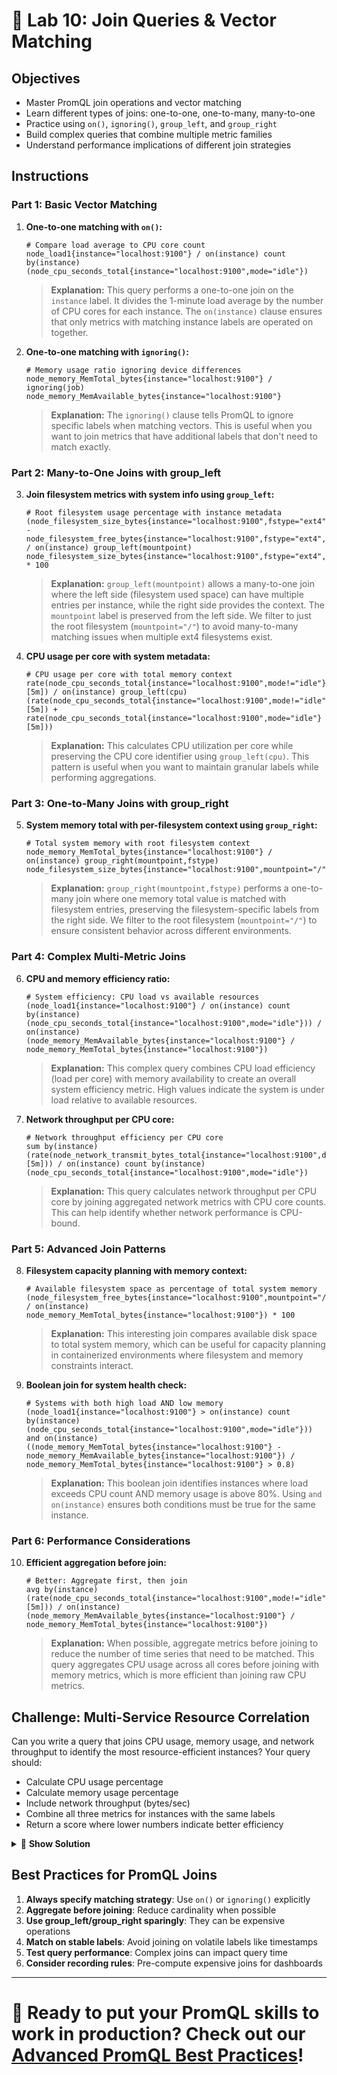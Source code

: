 # 🔗 Lab 10: Join Queries & Vector Matching

## Objectives
- Master PromQL join operations and vector matching
- Learn different types of joins: one-to-one, one-to-many, many-to-one
- Practice using `on()`, `ignoring()`, `group_left`, and `group_right`
- Build complex queries that combine multiple metric families
- Understand performance implications of different join strategies

## Instructions

### Part 1: Basic Vector Matching

1. **One-to-one matching with `on()`:**
   ```promql
   # Compare load average to CPU core count
   node_load1{instance="localhost:9100"} / on(instance) count by(instance) (node_cpu_seconds_total{instance="localhost:9100",mode="idle"})
   ```
   
   > **Explanation:** This query performs a one-to-one join on the `instance` label. It divides the 1-minute load average by the number of CPU cores for each instance. The `on(instance)` clause ensures that only metrics with matching instance labels are operated on together.

2. **One-to-one matching with `ignoring()`:**
   ```promql
   # Memory usage ratio ignoring device differences
   node_memory_MemTotal_bytes{instance="localhost:9100"} / ignoring(job) node_memory_MemAvailable_bytes{instance="localhost:9100"}
   ```
   
   > **Explanation:** The `ignoring()` clause tells PromQL to ignore specific labels when matching vectors. This is useful when you want to join metrics that have additional labels that don't need to match exactly.

### Part 2: Many-to-One Joins with group_left

3. **Join filesystem metrics with system info using `group_left`:**
   ```promql
   # Root filesystem usage percentage with instance metadata
   (node_filesystem_size_bytes{instance="localhost:9100",fstype="ext4",mountpoint="/"} - node_filesystem_free_bytes{instance="localhost:9100",fstype="ext4",mountpoint="/"}) / on(instance) group_left(mountpoint) node_filesystem_size_bytes{instance="localhost:9100",fstype="ext4",mountpoint="/"} * 100
   ```
   
   > **Explanation:** `group_left(mountpoint)` allows a many-to-one join where the left side (filesystem used space) can have multiple entries per instance, while the right side provides the context. The `mountpoint` label is preserved from the left side. We filter to just the root filesystem (`mountpoint="/"`) to avoid many-to-many matching issues when multiple ext4 filesystems exist.

4. **CPU usage per core with system metadata:**
   ```promql
   # CPU usage per core with total memory context
   rate(node_cpu_seconds_total{instance="localhost:9100",mode!="idle"}[5m]) / on(instance) group_left(cpu) (rate(node_cpu_seconds_total{instance="localhost:9100",mode!="idle"}[5m]) + rate(node_cpu_seconds_total{instance="localhost:9100",mode="idle"}[5m]))
   ```
   
   > **Explanation:** This calculates CPU utilization per core while preserving the CPU core identifier using `group_left(cpu)`. This pattern is useful when you want to maintain granular labels while performing aggregations.

### Part 3: One-to-Many Joins with group_right

5. **System memory total with per-filesystem context using `group_right`:**
   ```promql
   # Total system memory with root filesystem context
   node_memory_MemTotal_bytes{instance="localhost:9100"} / on(instance) group_right(mountpoint,fstype) node_filesystem_size_bytes{instance="localhost:9100",mountpoint="/"}
   ```
   
   > **Explanation:** `group_right(mountpoint,fstype)` performs a one-to-many join where one memory total value is matched with filesystem entries, preserving the filesystem-specific labels from the right side. We filter to the root filesystem (`mountpoint="/"`) to ensure consistent behavior across different environments.

### Part 4: Complex Multi-Metric Joins

6. **CPU and memory efficiency ratio:**
   ```promql
   # System efficiency: CPU load vs available resources
   (node_load1{instance="localhost:9100"} / on(instance) count by(instance) (node_cpu_seconds_total{instance="localhost:9100",mode="idle"})) / on(instance) (node_memory_MemAvailable_bytes{instance="localhost:9100"} / node_memory_MemTotal_bytes{instance="localhost:9100"})
   ```
   
   > **Explanation:** This complex query combines CPU load efficiency (load per core) with memory availability to create an overall system efficiency metric. High values indicate the system is under load relative to available resources.

7. **Network throughput per CPU core:**
   ```promql
   # Network throughput efficiency per CPU core
   sum by(instance) (rate(node_network_transmit_bytes_total{instance="localhost:9100",device!="lo"}[5m])) / on(instance) count by(instance) (node_cpu_seconds_total{instance="localhost:9100",mode="idle"})
   ```
   
   > **Explanation:** This query calculates network throughput per CPU core by joining aggregated network metrics with CPU core counts. This can help identify whether network performance is CPU-bound.

### Part 5: Advanced Join Patterns

8. **Filesystem capacity planning with memory context:**
   ```promql
   # Available filesystem space as percentage of total system memory
   (node_filesystem_free_bytes{instance="localhost:9100",mountpoint="/"} / on(instance) node_memory_MemTotal_bytes{instance="localhost:9100"}) * 100
   ```
   
   > **Explanation:** This interesting join compares available disk space to total system memory, which can be useful for capacity planning in containerized environments where filesystem and memory constraints interact.

9. **Boolean join for system health check:**
   ```promql
   # Systems with both high load AND low memory
   (node_load1{instance="localhost:9100"} > on(instance) count by(instance) (node_cpu_seconds_total{instance="localhost:9100",mode="idle"})) and on(instance) ((node_memory_MemTotal_bytes{instance="localhost:9100"} - node_memory_MemAvailable_bytes{instance="localhost:9100"}) / node_memory_MemTotal_bytes{instance="localhost:9100"} > 0.8)
   ```
   
   > **Explanation:** This boolean join identifies instances where load exceeds CPU count AND memory usage is above 80%. Using `and on(instance)` ensures both conditions must be true for the same instance.

### Part 6: Performance Considerations

10. **Efficient aggregation before join:**
    ```promql
    # Better: Aggregate first, then join
    avg by(instance) (rate(node_cpu_seconds_total{instance="localhost:9100",mode!="idle"}[5m])) / on(instance) (node_memory_MemAvailable_bytes{instance="localhost:9100"} / node_memory_MemTotal_bytes{instance="localhost:9100"})
    ```
    
    > **Explanation:** When possible, aggregate metrics before joining to reduce the number of time series that need to be matched. This query aggregates CPU usage across all cores before joining with memory metrics, which is more efficient than joining raw CPU metrics.

## Challenge: Multi-Service Resource Correlation

Can you write a query that joins CPU usage, memory usage, and network throughput to identify the most resource-efficient instances? Your query should:
- Calculate CPU usage percentage
- Calculate memory usage percentage  
- Include network throughput (bytes/sec)
- Combine all three metrics for instances with the same labels
- Return a score where lower numbers indicate better efficiency

<details>
<summary>🧪 <b>Show Solution</b></summary>

```promql
# Multi-metric efficiency score (lower is better)
(
  # CPU usage %
  (100 * (1 - avg by(instance) (rate(node_cpu_seconds_total{instance="localhost:9100",mode="idle"}[5m])))) 
  + 
  # Memory usage %
  (100 * (1 - (node_memory_MemAvailable_bytes{instance="localhost:9100"} / node_memory_MemTotal_bytes{instance="localhost:9100"})))
  +
  # Network throughput (normalized to MB/s)
  (sum by(instance) (rate(node_network_transmit_bytes_total{instance="localhost:9100",device!="lo"}[5m])) / 1024 / 1024)
) / on(instance) 
# Normalize by system capacity
(
  count by(instance) (node_cpu_seconds_total{instance="localhost:9100",mode="idle"}) +
  (node_memory_MemTotal_bytes{instance="localhost:9100"} / 1024 / 1024 / 1024)
)
```

> **Explanation:** This advanced query:
> 1. Combines CPU %, memory %, and network throughput (MB/s) as a resource consumption score
> 2. Uses `on(instance)` joins to ensure all metrics are for the same instance
> 3. Normalizes the result by system capacity (CPU cores + memory in GB)
> 4. Lower scores indicate more efficient resource usage
> 5. Demonstrates how complex business logic can be built using PromQL joins

**Alternative approach - Simpler efficiency ratio:**
```promql
# Simple efficiency: load per available memory GB
node_load1{instance="localhost:9100"} / on(instance) (node_memory_MemAvailable_bytes{instance="localhost:9100"} / 1024 / 1024 / 1024)
```

</details>

## Best Practices for PromQL Joins

1. **Always specify matching strategy**: Use `on()` or `ignoring()` explicitly
2. **Aggregate before joining**: Reduce cardinality when possible
3. **Use group_left/group_right sparingly**: They can be expensive operations
4. **Match on stable labels**: Avoid joining on volatile labels like timestamps
5. **Test query performance**: Complex joins can impact query time
6. **Consider recording rules**: Pre-compute expensive joins for dashboards

---

# 🌟 Ready to put your PromQL skills to work in production? Check out our [Advanced PromQL Best Practices](../docs/README.md)!
